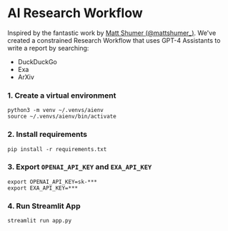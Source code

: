 # AI Research Workflow

Inspired by the fantastic work by [Matt Shumer (@mattshumer_)](https://twitter.com/mattshumer_/status/1772286375817011259).
We've created a constrained Research Workflow that uses GPT-4 Assistants to write a report by searching:
- DuckDuckGo
- Exa
- ArXiv

### 1. Create a virtual environment

```shell
python3 -m venv ~/.venvs/aienv
source ~/.venvs/aienv/bin/activate
```

### 2. Install requirements

```shell
pip install -r requirements.txt
```

### 3. Export `OPENAI_API_KEY` and `EXA_API_KEY`

```shell
export OPENAI_API_KEY=sk-***
export EXA_API_KEY=***
```

### 4. Run Streamlit App

```shell
streamlit run app.py
```
